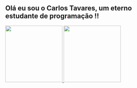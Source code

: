 ## Olá  eu sou o Carlos Tavares, um eterno estudante de programação !!

 <a href="https://github.com/carllostavares">
  <img height="180em" width="auto" src="https://github-readme-stats.vercel.app/api?username=carllostavares&show_icons=true&theme=dark&include_all_commits=true&count_private=true"/>
  <img height="180em" width="auto" src="https://github-readme-stats.vercel.app/api/top-langs/?username=carllostavares&layout=compact&langs_count=7&theme=dark"/>
</div>
